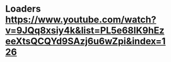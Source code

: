 # Loaders https://www.youtube.com/watch?v=9JQq8xsiy4k&list=PL5e68lK9hEzeeXtsQCQYd9SAzj6u6wZpi&index=126